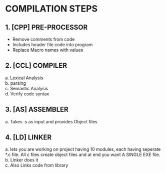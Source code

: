 # COMPILATION STEPS

## 1. [CPP] PRE-PROCESSOR
  - Remove comments from code    
  - Includes header file code into program    
  - Replace Macro names with values
  
## 2. [CCL] COMPILER
   a. Lexical Analysis    
   b. parsing    
   c. Semantic Analysis    
   d. Verify code syntax
   
## 3. [AS] ASSEMBLER
   a. Takes .s as input and provides Object files
   
## 4. [LD] LINKER
   a. lets you are working on project having 10 modules, each having seperate *.c file. All c files create object files and at end you want A SINGLE EXE file. 
   b. Linker does it     
   c. Also Links code from library
